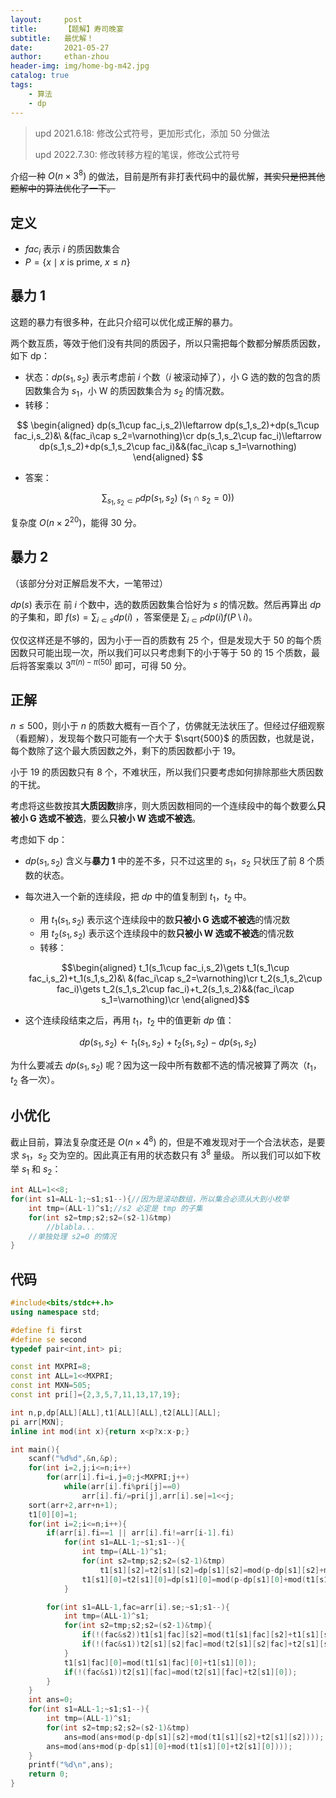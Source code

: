 ```yaml
---
layout:     post
title:      【题解】寿司晚宴
subtitle:   最优解！
date:       2021-05-27
author:     ethan-zhou
header-img: img/home-bg-m42.jpg
catalog: true
tags:
    - 算法
    - dp
---
```

> upd 2021.6.18: 修改公式符号，更加形式化，添加 $50$ 分做法
>
> upd 2022.7.30: 修改转移方程的笔误，修改公式符号

介绍一种 $O(n \times 3^8)$ 的做法，目前是所有非打表代码中的最优解，~~其实只是把其他题解中的算法优化了一下。~~

## 定义

- $fac_i$ 表示 $i$ 的质因数集合
- $P=\{x\mid x\ \text{is prime},\ x\le n\}$

## 暴力 1

这题的暴力有很多种，在此只介绍可以优化成正解的暴力。

两个数互质，等效于他们没有共同的质因子，所以只需把每个数都分解质质因数，如下 dp：

- 状态：$dp(s_1,s_2)$ 表示考虑前 $i$ 个数（$i$ 被滚动掉了），小 G 选的数的包含的质因数集合为 $s_1$，小 W 的质因数集合为 $s_2$ 的情况数。
- 转移：

$$
\begin{aligned}
dp(s_1\cup fac_i,s_2)\leftarrow dp(s_1,s_2)+dp(s_1\cup fac_i,s_2)&\ &(fac_i\cap s_2=\varnothing)\cr
dp(s_1,s_2\cup fac_i)\leftarrow dp(s_1,s_2)+dp(s_1,s_2\cup fac_i)&&(fac_i\cap s_1=\varnothing)
\end{aligned}
$$

- 答案：

$$
\sum _{s_1,s_2 \subset P}{dp(s_1,s_2)\ (s_1\cap s_2=0))}
$$

复杂度 $O(n\times2^{20})$，能得 $30$ 分。

## 暴力 2

（该部分分对正解启发不大，一笔带过）

$dp(s)$ 表示在 前 $i$ 个数中，选的数质因数集合恰好为 $s$ 的情况数。然后再算出 $dp$ 的子集和，即 $f(s)=\sum_{i \subset s} dp(i)$ ，答案便是 $\sum _{i\subset P}dp(i)f(P \setminus i)$。

仅仅这样还是不够的，因为小于一百的质数有 $25$ 个，但是发现大于 $50$  的每个质因数只可能出现一次，所以我们可以只考虑剩下的小于等于 $50$ 的 $15$ 个质数，最后将答案乘以 $3^{\pi(n)-\pi(50)}$ 即可，可得 $50$ 分。

## 正解

$n \le 500$，则小于 $n$ 的质数大概有一百个了，仿佛就无法状压了。但经过仔细观察（看题解），发现每个数只可能有一个大于 $\sqrt{500}$ 的质因数，也就是说，每个数除了这个最大质因数之外，剩下的质因数都小于 $19$。

小于 $19$ 的质因数只有 $8$ 个，不难状压，所以我们只要考虑如何排除那些大质因数的干扰。

考虑将这些数按其**大质因数**排序，则大质因数相同的一个连续段中的每个数要么**只被小 G 选或不被选**，要么**只被小 W 选或不被选**。

考虑如下 dp：
- $dp(s_1,s_2)$ 含义与**暴力 1** 中的差不多，只不过这里的 $s_1$，$s_2$ 只状压了前 8 个质数的状态。
- 每次进入一个新的连续段，把 $dp$ 中的值复制到 $t_1，t_2$ 中。
	- 用 $t_1(s_1,s_2)$ 表示这个连续段中的数**只被小 G 选或不被选**的情况数
	- 用 $t_2(s_1,s_2)$ 表示这个连续段中的数**只被小 W 选或不被选**的情况数
	- 转移：

     $$\begin{aligned}
	   t_1(s_1\cup fac_i,s_2)\gets t_1(s_1\cup fac_i,s_2)+t_1(s_1,s_2)&\ &(fac_i\cap s_2=\varnothing)\cr
	   t_2(s_1,s_2\cup fac_i)\gets t_2(s_1,s_2\cup fac_i)+t_2(s_1,s_2)&&(fac_i\cap s_1=\varnothing)\cr
	   \end{aligned}$$

- 这个连续段结束之后，再用 $t_1$，$t_2$ 中的值更新 $dp$ 值：

$$
dp(s_1,s_2)\gets t_1(s_1,s_2)+t_2(s_1,s_2)-dp(s_1,s_2)
$$

为什么要减去 $dp(s_1,s_2)$ 呢？因为这一段中所有数都不选的情况被算了两次（$t_1$，$t_2$ 各一次）。

## 小优化

截止目前，算法复杂度还是 $O(n \times 4^8)$ 的，但是不难发现对于一个合法状态，是要求 $s_1$，$s_2$ 交为空的。因此真正有用的状态数只有 $3^8$ 量级。
所以我们可以如下枚举 $s_1$ 和 $s_2$：

```cpp
int ALL=1<<8;
for(int s1=ALL-1;~s1;s1--){//因为是滚动数组，所以集合必须从大到小枚举
	int tmp=(ALL-1)^s1;//s2 必定是 tmp 的子集
	for(int s2=tmp;s2;s2=(s2-1)&tmp)
		//blabla...
	//单独处理 s2=0 的情况
}
```


## 代码


```cpp
#include<bits/stdc++.h>
using namespace std;

#define fi first
#define se second
typedef pair<int,int> pi;

const int MXPRI=8;
const int ALL=1<<MXPRI;
const int MXN=505;
const int pri[]={2,3,5,7,11,13,17,19};

int n,p,dp[ALL][ALL],t1[ALL][ALL],t2[ALL][ALL];
pi arr[MXN];
inline int mod(int x){return x<p?x:x-p;}

int main(){
	scanf("%d%d",&n,&p);
	for(int i=2,j;i<=n;i++)
		for(arr[i].fi=i,j=0;j<MXPRI;j++)
			while(arr[i].fi%pri[j]==0)
				arr[i].fi/=pri[j],arr[i].se|=1<<j;
	sort(arr+2,arr+n+1);
	t1[0][0]=1;
	for(int i=2;i<=n;i++){
		if(arr[i].fi==1 || arr[i].fi!=arr[i-1].fi)
			for(int s1=ALL-1;~s1;s1--){
				int tmp=(ALL-1)^s1;
				for(int s2=tmp;s2;s2=(s2-1)&tmp)
					t1[s1][s2]=t2[s1][s2]=dp[s1][s2]=mod(p-dp[s1][s2]+mod(t1[s1][s2]+t2[s1][s2]));
				t1[s1][0]=t2[s1][0]=dp[s1][0]=mod(p-dp[s1][0]+mod(t1[s1][0]+t2[s1][0]));
			}

		for(int s1=ALL-1,fac=arr[i].se;~s1;s1--){
			int tmp=(ALL-1)^s1;
			for(int s2=tmp;s2;s2=(s2-1)&tmp){
				if(!(fac&s2))t1[s1|fac][s2]=mod(t1[s1|fac][s2]+t1[s1][s2]);
				if(!(fac&s1))t2[s1][s2|fac]=mod(t2[s1][s2|fac]+t2[s1][s2]);
			}
			t1[s1|fac][0]=mod(t1[s1|fac][0]+t1[s1][0]);
			if(!(fac&s1))t2[s1][fac]=mod(t2[s1][fac]+t2[s1][0]);
		}
	}
	int ans=0;
	for(int s1=ALL-1;~s1;s1--){
		int tmp=(ALL-1)^s1;
		for(int s2=tmp;s2;s2=(s2-1)&tmp)
			ans=mod(ans+mod(p-dp[s1][s2]+mod(t1[s1][s2]+t2[s1][s2])));
		ans=mod(ans+mod(p-dp[s1][0]+mod(t1[s1][0]+t2[s1][0])));
	}
	printf("%d\n",ans);
	return 0;
}
```
